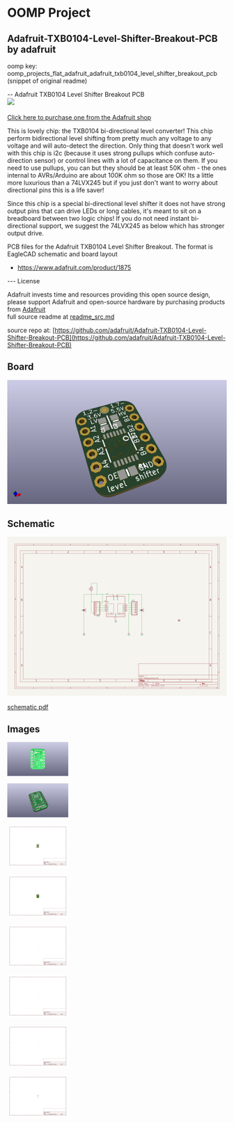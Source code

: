 # OOMP Project  
## Adafruit-TXB0104-Level-Shifter-Breakout-PCB  by adafruit  
  
oomp key: oomp_projects_flat_adafruit_adafruit_txb0104_level_shifter_breakout_pcb  
(snippet of original readme)  
  
-- Adafruit TXB0104 Level Shifter Breakout PCB  
<a href="http://www.adafruit.com/products/1875"><img src="assets/image.jpg?raw=true" width="500px"><br/>  
Click here to purchase one from the Adafruit shop</a>  
  
This is lovely chip: the TXB0104 bi-directional level converter! This chip perform bidirectional level shifting from pretty much any voltage to any voltage and will auto-detect the direction. Only thing that doesn't work well with this chip is i2c (because it uses strong pullups which confuse auto-direction sensor) or control lines with a lot of capacitance on them. If you need to use pullups, you can but they should be at least 50K ohm - the ones internal to AVRs/Arduino are about 100K ohm so those are OK! Its a little more luxurious than a 74LVX245 but if you just don't want to worry about directional pins this is a life saver!  
  
Since this chip is a special bi-directional level shifter it does not have strong output pins that can drive LEDs or long cables, it's meant to sit on a breadboard between two logic chips! If you do not need instant bi-directional support, we suggest the 74LVX245 as below which has stronger output drive.  
  
PCB files for the Adafruit TXB0104 Level Shifter Breakout. The format is EagleCAD schematic and board layout  
- https://www.adafruit.com/product/1875  
  
--- License  
  
Adafruit invests time and resources providing this open source design, please support Adafruit and open-source hardware by purchasing products from [Adafruit](https://www.adafruit.com)  
  full source readme at [readme_src.md](readme_src.md)  
  
source repo at: [https://github.com/adafruit/Adafruit-TXB0104-Level-Shifter-Breakout-PCB](https://github.com/adafruit/Adafruit-TXB0104-Level-Shifter-Breakout-PCB)  
## Board  
  
[![working_3d.png](working_3d_600.png)](working_3d.png)  
## Schematic  
  
[![working_schematic.png](working_schematic_600.png)](working_schematic.png)  
  
[schematic pdf](working_schematic.pdf)  
## Images  
  
[![working_3D_bottom.png](working_3D_bottom_140.png)](working_3D_bottom.png)  
  
[![working_3D_top.png](working_3D_top_140.png)](working_3D_top.png)  
  
[![working_assembly_page_01.png](working_assembly_page_01_140.png)](working_assembly_page_01.png)  
  
[![working_assembly_page_02.png](working_assembly_page_02_140.png)](working_assembly_page_02.png)  
  
[![working_assembly_page_03.png](working_assembly_page_03_140.png)](working_assembly_page_03.png)  
  
[![working_assembly_page_04.png](working_assembly_page_04_140.png)](working_assembly_page_04.png)  
  
[![working_assembly_page_05.png](working_assembly_page_05_140.png)](working_assembly_page_05.png)  
  
[![working_assembly_page_06.png](working_assembly_page_06_140.png)](working_assembly_page_06.png)  
